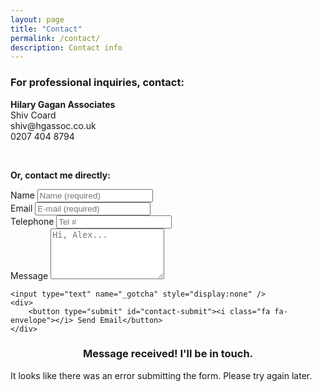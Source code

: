 ```yaml
---
layout: page
title: "Contact"
permalink: /contact/
description: Contact info
---
```


<h3 class="t-center">For professional inquiries, contact:</h3>

<div class="t-center">
<p><strong>Hilary Gagan Associates</strong><br />
Shiv Coard<br />
shiv@hgassoc.co.uk<br />
0207 404 8794</p>
</div>

<br />

<div id="form-messages"></div>
<p class="t-center"><strong>Or, contact me directly:</strong></p>
<form id="contact-form" name="form">
	<div>
		<label>Name</label>
		<input placeholder="Name (required)" name="name" type="text" tabindex="1" required>
	</div>
	<div>
		<label>Email</label>
		<input placeholder="E-mail (required)" name="_replyto" type="email" tabindex="2" required>
	</div>
	<div>
		<label>Telephone</label>
		<input placeholder="Tel #" type="tel" name="telephone #" tabindex="3">
	</div>
	<div>
		<label>Message</label>
		<textarea placeholder="Hi, Alex..." type="text" name="message" tabindex="4" rows="5" required></textarea>
	</div>
	<input type="hidden" name="_subject" value="New AlexandraDsa.com submission" />
	
	<input type="text" name="_gotcha" style="display:none" />
	<div>
		<button type="submit" id="contact-submit"><i class="fa fa-envelope"></i> Send Email</button>
	</div>
</form>

<!-- Hidden message to show if contact is successful. -->
<div id="submit-success" class="collapse">
<h3 style="text-align:center;">Message received! I'll be in touch.</h3>
</div>

<!-- Hidden message to show if user encounters errors. -->
<div id="submit-errors" class="collapse">
It looks like there was an error submitting the form.
Please try again later.
</div>

<br />


<script src="https://ajax.googleapis.com/ajax/libs/jquery/1.11.1/jquery.min.js"></script>
<script src="http://ajax.aspnetcdn.com/ajax/jquery.validate/1.13.1/jquery.validate.min.js"></script>
<script>
$("#contact-form").validate({
submitHandler: function(form) {
$.ajax({
url: "//formspree.io/dsaalexandra@gmail.com", 
method: "POST",
data: {
name: $(form).find("input[name='name']").val(),
_replyto: $(form).find("input[name='_replyto']").val(),
message: $(form).find("textarea[name='message']").val()
},
dataType: "json",
success: function() {
$("#submit-success").fadeIn();
$("#contact-form").fadeOut();
},
error: function() {
$("#submit-errors").fadeIn();        
}
});
}
});
</script>